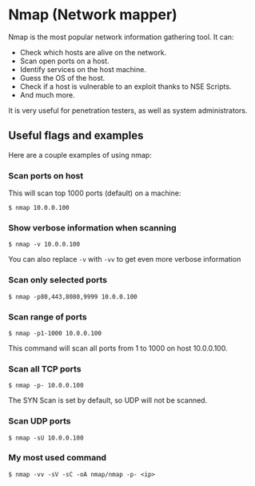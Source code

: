 # Nmap (Network mapper)

Nmap is the most popular network information gathering tool. It can:

- Check which hosts are alive on the network.
- Scan open ports on a host.
- Identify services on the host machine.
- Guess the OS of the host.
- Check if a host is vulnerable to an exploit thanks to NSE Scripts.
- And much more.

It is very useful for penetration testers, as well as system administrators.

## Useful flags and examples

Here are a couple examples of using nmap:

### Scan ports on host

This will scan top 1000 ports (default) on a machine:

```
$ nmap 10.0.0.100
```

### Show verbose information when scanning

```
$ nmap -v 10.0.0.100
```

You can also replace `-v` with `-vv` to get even more verbose information

### Scan only selected ports 

```
$ nmap -p80,443,8080,9999 10.0.0.100
```

### Scan range of ports

```
$ nmap -p1-1000 10.0.0.100
```

This command will scan all ports from 1 to 1000 on host 10.0.0.100.

### Scan all TCP ports

```
$ nmap -p- 10.0.0.100
```

The SYN Scan is set by default, so UDP will not be scanned.

### Scan UDP ports

```
$ nmap -sU 10.0.0.100
```

### My most used command

```
$ nmap -vv -sV -sC -oA nmap/nmap -p- <ip>
```

